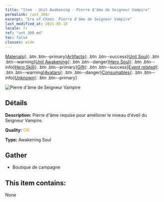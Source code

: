 ```yaml
---
title: "Item - Unit Awakening - Pierre d'âme de Seigneur Vampire"
permalink: /unt_300/
excerpt: "Era of Chaos  Pierre d'âme de Seigneur Vampire"
last_modified_at: 2021-05-18
locale: fr
ref: "unt_300.md"
toc: false
classes: wide
---
```

 [Materials](/ItemsFR/){: .btn .btn--primary}[Artifacts](/ItemsFR/Artifacts/){: .btn .btn--success}[Unit Soul](/ItemsFR/UnitSoul/){: .btn .btn--warning}[Unit Awakening](/ItemsFR/UnitAwakening/){: .btn .btn--danger}[Hero Soul](/ItemsFR/HeroSoul/){: .btn .btn--info}[Hero Skill](/ItemsFR/HeroSkill/){: .btn .btn--primary}[Gift](/ItemsFR/Gift/){: .btn .btn--success}[Event related](/ItemsFR/Events/){: .btn .btn--warning}[Avatars](/ItemsFR/Avatars/){: .btn .btn--danger}[Consumables](/ItemsFR/Consumables/){: .btn .btn--info}[Unknown](/ItemsFR/Unknown/){: .btn .btn--primary}

 ![Pierre d'âme de Seigneur Vampire](/images/u/tia_xixuegui.jpg)

## Détails
 **Description:** Pierre d'âme requise pour améliorer le niveau d'éveil du Seigneur Vampire.

 **Quality:** <span style="color: #FF8C00">OK</span>

 **Type:** Awakening Soul

## Gather

*    Boutique de campagne 

## This item contains:

  None

